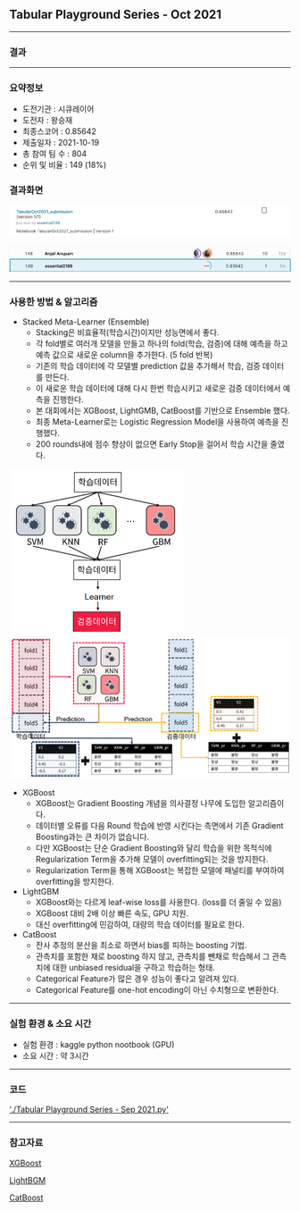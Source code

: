 ## Tabular Playground Series - Oct 2021

------------

### 결과

----------------

### 요약정보

* 도전기관 : 시큐레이어
* 도전자 : 왕승재
* 최종스코어 : 0.85642
* 제출일자 : 2021-10-19
* 총 참여 팀 수 : 804
* 순위 및 비율 : 149 (18%)

### 결과화면

![결과](screanshot/score.png)

![결과](screanshot/leaderboard.png)

----------

### 사용한 방법 & 알고리즘

* Stacked Meta-Learner (Ensemble)
  * Stacking은 비효율적(학습시간)이지만 성능면에서 좋다.
  * 각 fold별로 여러개 모델을 만들고 하나의 fold(학습, 검증)에 대해 예측을 하고 예측 값으로 새로운 column을 추가한다. (5 fold 반복)
  * 기존의 학습 데이터에 각 모델별 prediction 값을 추가해서 학습, 검증 데이터를 만든다.
  * 이 새로운 학습 데이터에 대해 다시 한번 학습시키고 새로운 검증 데이터에서 예측을 진행한다.
  * 본 대회에서는 XGBoost, LightGMB, CatBoost를 기반으로 Ensemble 했다.
  * 최종 Meta-Learner로는 Logistic Regression Model을 사용하여 예측을 진행했다.
  * 200 rounds내에 점수 향상이 없으면 Early Stop을 걸어서 학습 시간을 줄였다.

<img src="screanshot/model1.png" alt="model1" style="zoom:50%;" />

<img src="screanshot/model2.png" alt="model2" style="zoom: 67%;" />

* XGBoost
  * XGBoost는 Gradient Boosting 개념을 의사결정 나무에 도입한 알고리즘이다.
  * 데이터별 오류를 다음 Round 학습에 반영 시킨다는 측면에서 기존 Gradient Boosting과는 큰 차이가 없습니다.
  * 다만 XGBoost는 단순 Gradient Boosting와 달리 학습을 위한 목적식에 Regularization Term을 추가해 모델이 overfitting되는 것을 방지한다.
  * Regularization Term을 통해 XGBoost는 복잡한 모델에 패널티를 부여하여 overfitting을 방지한다.
* LightGBM
  * XGBoost와는 다르게 leaf-wise loss를 사용한다. (loss를 더 줄일 수 있음)
  * XGBoost 대비 2배 이상 빠른 속도, GPU 지원.
  * 대신 overfitting에 민감하여, 대량의 학습 데이터를 필요로 한다.
* CatBoost
  * 잔사 추정의 분산을 최소로 하면서 bias를 피하는 boosting 기법.
  * 관측치를 포함한 채로 boosting 하지 않고, 관측치를 뺀채로 학습해서 그 관측치에 대한 unbiased residual을 구하고 학습하는 형태.
  * Categorical Feature가 많은 경우 성능이 좋다고 알려져 있다.
  * Categorical Feature를 one-hot encoding이 아닌 수치형으로 변환한다.

-------------

### 실험 환경 & 소요 시간

* 실험 환경 : kaggle python nootbook (GPU)
* 소요 시간 : 약 3시간

-----------

### 코드

['./Tabular Playground Series - Sep 2021.py'](https://github.com/essential2189/ML_study/blob/main/kaggle/Tabular%20Playground%20Series%20-%20Sep%202021/Tabular%20Playground%20Series%20-%20Aug%202021.py)

-----------

### 참고자료

[XGBoost](https://xgboost.readthedocs.io/en/latest/)

[LightBGM](https://lightgbm.readthedocs.io/en/latest/)

[CatBoost](https://catboost.ai/)

